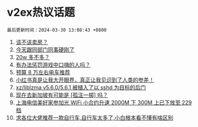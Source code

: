 # v2ex热议话题

`最后更新时间：2024-03-30 13:08:43 +0800`

1. [该不该卖房？](https://www.v2ex.com/t/1028122)
1. [今天跟同部门同事硬刚了](https://www.v2ex.com/t/1028257)
1. [20w 多不多？](https://www.v2ex.com/t/1028097)
1. [有办法惩罚游戏中口嗨的人吗？](https://www.v2ex.com/t/1028171)
1. [预算 8 万左右电车推荐](https://www.v2ex.com/t/1028129)
1. [小红书真是让我大开眼界，真正让我见识到了人类的参差！](https://www.v2ex.com/t/1028225)
1. [xz/liblzma v5.6.0/5.6.1 被植入了以 sshd 为目标的后门](https://www.v2ex.com/t/1028287)
1. [现在去新加坡有可能是 [孤注一掷] 吗？](https://www.v2ex.com/t/1028146)
1. [上海电信美好家参加光 WiFi 小合约升速 2000M 下 300M 上已下放至 229 档](https://www.v2ex.com/t/1028105)
1. [求各位大佬推荐一款自行车,自行车太多了,小白根本看不懂有啥区别](https://www.v2ex.com/t/1028155)

